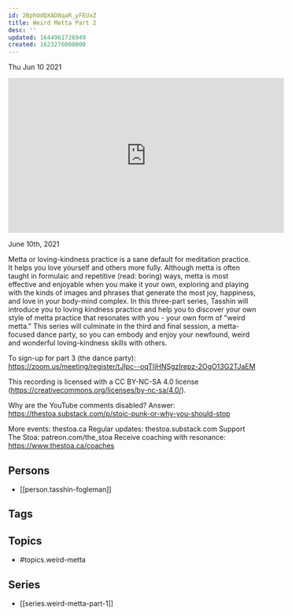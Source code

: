 ```yaml
---
id: 2BphUdQXAD8qaR_yFEUxZ
title: Weird Metta Part 2
desc: ''
updated: 1644961726949
created: 1623276000000
---
```





Thu Jun 10 2021

<iframe width="560" height="315" src="https://www.youtube.com/embed/0y_Oy53wudo" title="Weird Metta Part 2 w/ Tasshin Fogleman" frameborder="0" allow="accelerometer; autoplay; clipboard-write; encrypted-media; gyroscope; picture-in-picture" allowfullscreen ></iframe>

June 10th, 2021

Metta or loving-kindness practice is a sane default for meditation practice. It helps you love yourself and others more fully. Although metta is often taught in formulaic and repetitive (read: boring) ways, metta is most effective and enjoyable when you make it your own, exploring and playing with the kinds of images and phrases that generate the most joy, happiness, and love in your body-mind complex. In this three-part series, Tasshin will introduce you to loving kindness practice and help you to discover your own style of metta practice that resonates with you - your own form of "weird metta." This series will culminate in the third and final session, a metta-focused dance party, so you can embody and enjoy your newfound, weird and wonderful loving-kindness skills with others.

To sign-up for part 3 (the dance party): https://zoom.us/meeting/register/tJIpc--oqTIjHNSgzIrepz-2OgO13G2TJaEM

This recording is licensed with a CC BY-NC-SA 4.0 license (https://creativecommons.org/licenses/by-nc-sa/4.0/).

Why are the YouTube comments disabled? Answer: https://thestoa.substack.com/p/stoic-punk-or-why-you-should-stop

More events: thestoa.ca
Regular updates: thestoa.substack.com
Support The Stoa: patreon.com/the_stoa
Receive coaching with resonance: https://www.thestoa.ca/coaches

## Persons

- [[person.tasshin-fogleman]]

## Tags



## Topics

- #topics.weird-metta

## Series

- [[series.weird-metta-part-1]]

